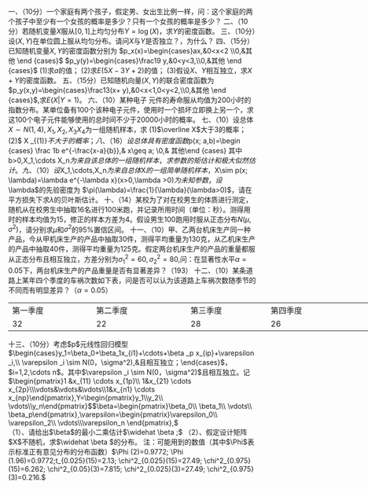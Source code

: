 一、（10分）一个家庭有两个孩子，假定男、女出生比例一样，问：这个家庭的两个孩子中至少有一个女孩的概率是多少？只有一个女孩的概率是多少？
 二、（10分）若随机变量$X$服从$[0,1]$上均匀分布$Y=\log (X)$，求$Y$的密度函数。
 三、（10分）设$(X,Y)$在单位圆上服从均匀分布。请问$X$与$Y$是否独立？，为什么？
 四、（15分）已知随机变量$X,Y$的密度函数分别为
 $p_x(x)=\begin{cases}ax,&0<x<2 \\0,&其他 \end {cases}$           $p_y(y)=\begin{cases}\frac19 y,&0<y<3,\\0,&其他 \end {cases}$
 (1)求$a$的值；
 (2)求$E(5X-3Y+2)$的值；
 (3)假设$X、Y$相互独立，求$X+Y$的密度函数。
 五、（15分）已知随机向量$(X,Y)$的联合密度函数为
 $p_y(x,y)=\begin{cases}\frac13(x+ y),&0<x<1,0<y<2,\\0,&其他 \end {cases}$,求$E(X|Y=1)$。
 六、（10）某种电子 元件的寿命服从均值为200小时的指数分布。某单位备有100个该种电子元件，使用时一个损坏立即换上另一个，求这100个电子元件能够使用的总时间不少于20000小时的概率。
 七、（10）设总体$X\sim N(1,4),X_1,X_2,X_3X_4$为一组随机样本，求
 (1)$\overline X$大于3的概率；
 (2)$ X _{(1)}$不大于的概率；
 八、（16）设总体具有密度函数$p(x; a,b)=\begin {cases} \frac 1b e^{-\frac{x-a}{b}},& x\geq a; \\0,& 其他\end {cases} 其中b>0,X_1,\cdots X_n$为来自该总体的一组随机样本，求参数 的矩估计和极大似然估计。
 九、（10）设$X_1,\cdots,X_n$为来自总体$X$的一组简单随机样本，$X\sim p(x; \lambda)=\lambda e^{-\lambda x}(x>0,\lambda >0)$为未知参数，设$\lambda$的先验密度为 $\pi(\lambda)=\frac{1}{\lambda}(\lambda>0)$，请在平方损失下求$\lambda$的贝叶斯估计。
 十、（14）某校为了对在校男生的体质进行测定，随机从在校男生中抽取16名进行100米跑，并记录所用时间（单位：秒）。测得用时的样本均值为15，修正的样本方差为4。假设男生100跑用时服从正态分布$N(\mu,\sigma ^2)$，请分别求$\mu$和$\sigma^2$的$95\%$置信区间。
 十一、（10）甲、乙两台机床生产同一种产品，今从甲机床生产的产品中抽取30件，测得平均重量为130克，从乙机床生产的产品中抽取40件，测得平均重量为125克。假定两台机床生产的产品的重量都服从正态分布且相互独立，方差分别为$\sigma^2_1=60,\sigma^2_2=80,$问：在显著性水平$\alpha=0.05$下，两台机床生产的产品重量是否有显著差异？（193）
 十二、（10）某条道路上某年四个季度的车祸次数如下表，问是否可以认为该道路上车祸次数随季节的不同而有明显差异？（$\alpha=0.05$）
 <table data-lake-id="exJge" id="exJge" margin="true" width-mode="contain" class="lake-table" style="width: 786px"><colgroup><col width="171"><col width="192"><col width="163"><col width="260"></colgroup><tbody><tr data-lake-id="ue38a743b" id="ue38a743b"><td data-lake-id="uc30fe27b" id="uc30fe27b">第一季度
 </td><td data-lake-id="u8b1b97a5" id="u8b1b97a5">第二季度
 </td><td data-lake-id="u6a7e4b83" id="u6a7e4b83">第三季度
 </td><td data-lake-id="ud525fd5f" id="ud525fd5f">第四季度
 </td></tr><tr data-lake-id="ucb6214f0" id="ucb6214f0"><td data-lake-id="u124c438a" id="u124c438a">32
 </td><td data-lake-id="ubac03508" id="ubac03508">22
 </td><td data-lake-id="udb9318ee" id="udb9318ee">28
 </td><td data-lake-id="udcd33b55" id="udcd33b55">26
 </td></tr></tbody></table>十三、（10分）考虑$p$元线性回归模型$\begin{cases}y_1=\beta_0+\beta_1x_{i1}+\cdots+\beta _p x_{ip}+\varepsilon _i,\\ \varepsilon _i \sim N(0，\sigma^2),&且相互独立；\end{cases}$，$i=1,2,\cdots n$。其中$\varepsilon _i \sim N(0，\sigma^2)$且相互独立。记
 $\begin{pmatrix}1 &x_{11} \cdots x_{1p}\\ 1&x_{21} \cdots x_{2p}\\\vdots&\vdots&\vdots\\1&x_{n1} \cdots x_{np}\end{pmatrix},Y=\begin{pmatrix}y_1\\y_2\\ \vdots\\y_n\end{pmatrix}$$\beta=\begin{pmatrix}\beta_0\\ \beta_1\\ \vdots\\ \beta_p\end{pmatrix},\varepsilon=\begin{pmatrix}\varepsilon_0\\ \varepsilon_2\\ \vdots\\\varepsilon_n \end{pmatrix},$
 <br />（1）、请给出$\beta$的最小二乘估计$\widehat \beta ;$
 （2）、假定设计矩阵$X$不随机，求$\widehat \beta $的分布。
 注：可能用到的数值（其中$\Phi$表示标准正有意见分布的分布函数）$\Phi (2)=0.9772; \Phi (1.96)=0.9772;t_{0.025}(15)=2.13; \chi^2_{0.025}(15)=27.49; \chi^2_{0.975}(15)=6.262; \chi^2_{0.05}(3)=7.815; \chi^2_{0.025}(3)=27.49; \chi^2_{0.975}(3)=0.216.$
 